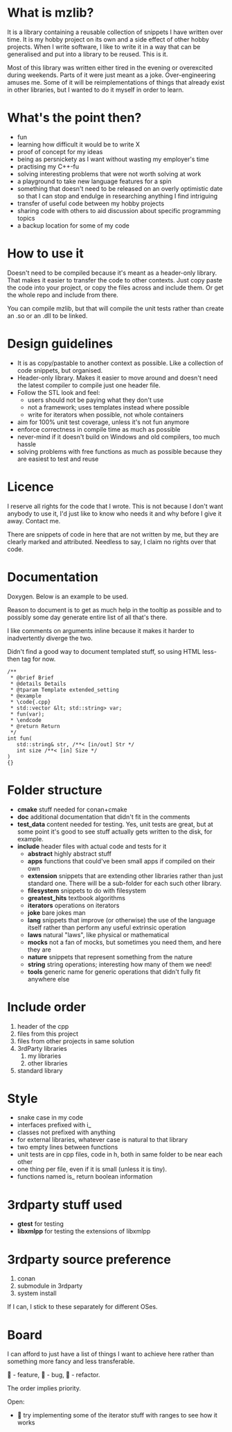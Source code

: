  
# What is mzlib?

It is a library containing a reusable collection of snippets I have written over time. It is my hobby project on its own and a side effect of other hobby projects. When I write software, I like to write it in a way that can be generalised and put into a library to be reused. This is it.

Most of this library was written either tired in the evening or overexcited during weekends. Parts of it were just meant as a joke. Over-engineering amuses me. Some of it will be reimplementations of things that already exist in other libraries, but I wanted to do it myself in order to learn.

# What's the point then?

- fun
- learning how difficult it would be to write X
- proof of concept for my ideas
- being as persnickety as I want without wasting my employer's time
- practising my C++-fu
- solving interesting problems that were not worth solving at work
- a playground to take new language features for a spin
- something that doesn't need to be released on an overly optimistic date so that I can stop and endulge in researching anything I find intriguing
- transfer of useful code between my hobby projects
- sharing code with others to aid discussion about specific programming topics
- a backup location for some of my code

# How to use it

Doesn't need to be compiled because it's meant as a header-only library. That makes it easier to transfer the code to other contexts. Just copy paste the code into your project, or copy the files across and include them. Or get the whole repo and include from there.

You can compile mzlib, but that will compile the unit tests rather than create an .so or an .dll to be linked.

# Design guidelines

  - It is as copy/pastable to another context as possible. Like a collection of code snippets, but organised.
  - Header-only library. Makes it easier to move around and doesn't need the latest compiler to compile just one header file.
  - Follow the STL look and feel:
    - users should not be paying what they don't use
    - not a framework; uses templates instead where possible
    - write for iterators when possible, not whole containers
  - aim for 100% unit test coverage, unless it's not fun anymore
  - enforce correctness in compile time as much as possible
  - never-mind if it doesn't build on Windows and old compilers, too much hassle
  - solving problems with free functions as much as possible because they are easiest to test and reuse

# Licence

I reserve all rights for the code that I wrote. This is not because I don't want anybody to use it, I'd just like to know who needs it and why before I give it away. Contact me.

There are snippets of code in here that are not written by me, but they are clearly marked and attributed. Needless to say, I claim no rights over that code.

# Documentation

Doxygen. Below is an example to be used.

Reason to document is to get as much help in the tooltip as possible and to possibly some day generate entire list of all that's there.

I like comments on arguments inline because it makes it harder to inadvertently diverge the two.

Didn't find a good way to document templated stuff, so using HTML less-then tag for now.

    /**
     * @brief Brief
     * @details Details
     * @tparam Template extended_setting
     * @example
     * \code{.cpp}
     * std::vector &lt; std::string> var;
     * fun(var);
     * \endcode
     * @return Return
     */
    int fun(
       std::string& str, /**< [in/out] Str */
       int size /**< [in] Size */ 
    )
    {} 

# Folder structure

- **cmake** stuff needed for conan+cmake
- **doc** additional documentation that didn't fit in the comments
- **test_data** content needed for testing. Yes, unit tests are great, but at some point it's good to see stuff actually gets written to the disk, for example.
- **include** header files with actual code and tests for it
  - **abstract** highly abstract stuff
  - **apps** functions that could've been small apps if compiled on their own
  - **extension** snippets that are extending other libraries rather than just standard one. There will be a sub-folder for each such other library.
  - **filesystem** snippets to do with filesystem
  - **greatest_hits** textbook algorithms
  - **iterators** operations on iterators
  - **joke** bare jokes man
  - **lang** snippets that improve (or otherwise) the use of the language itself rather than perform any useful extrinsic operation
  - **laws** natural "laws", like physical or mathematical
  - **mocks** not a fan of mocks, but sometimes you need them, and here they are
  - **nature** snippets that represent something from the nature
  - **string** string operations; interesting how many of them we need!
  - **tools** generic name for generic operations that didn't fully fit anywhere else

# Include order

1) header of the cpp
2) files from this project
3) files from other projects in same solution
4) 3rdParty libraries
   1) my libraries
   2) other libraries
5) standard library

# Style

- snake case in my code
- interfaces prefixed with i_
- classes not prefixed with anything
- for external libraries, whatever case is natural to that library
- two empty lines between functions
- unit tests are in cpp files, code in h, both in same folder to be near each other
- one thing per file, even if it is small (unless it is tiny).
- functions named is_ return boolean information

# 3rdparty stuff used

- **gtest** for testing
- **libxmlpp** for testing the extensions of libxmlpp

# 3rdparty source preference

1) conan
2) submodule in 3rdparty
3) system install

If I can, I stick to these separately for different OSes.

# Board

I can afford to just have a list of things I want to achieve here rather than something more fancy and less transferable.

🚁 - feature, 🐞 - bug, 🔧 - refactor.

The order implies priority.

Open:
- 🚁 try implementing some of the iterator stuff with ranges to see how it works
